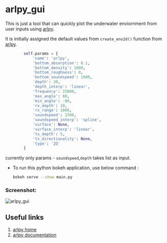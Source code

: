 # arlpy_gui

This is just a tool that can quickly plot the underwater enviornment from user inputs using [arlpy](https://github.com/org-arl/arlpy).

It is initially assigned the default values from `create_env2d()` function from [arlpy](https://github.com/org-arl/arlpy).

```python
        self.params = {
            'name': 'arlpy',
            'bottom_absorption': 0.1,
            'bottom_density': 1600,
            'bottom_roughness': 0,
            'bottom_soundspeed': 1600,
            'depth': 30,
            'depth_interp': 'linear',
            'frequency': 25000,
            'max_angle': 80,
            'min_angle': -80,
            'rx_depth': 10,
            'rx_range': 1000,
            'soundspeed': 1500,
            'soundspeed_interp': 'spline',
            'surface': None,
            'surface_interp': 'linear',
            'tx_depth': 5,
            'tx_directionality': None,
            'type': '2D'
        }
```
currently only params - `soundspeed`,`depth` takes list as input.

- To run this python bokeh application, use below command :
  ```bash
  bokeh serve --show main.py
  ```

### Screenshot:
![arlpy_gui](https://github.com/patel999jay/arlpy_gui/assets/5512610/38875016-fcac-48ac-9a61-70b23f0fb26e)

Useful links
------------
1. [arlpy home](https://github.com/org-arl/arlpy)
2. [arlpy documentation](http://arlpy.readthedocs.io)
